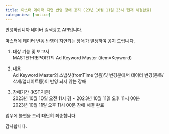 ```yaml
---
title: 마스터 데이터 지연 반영 장애 공지 (23년 10월 11일 23시 현재 해결완료)
categories: [notice]
---
```


안녕하십니까 네이버 검색광고 API입니다.<br>

마스터에 데이터 변동 반영이 지연되는 장애가 발생하여 공지 드립니다. <br>

1. 대상 기능 및 보고서<br>
   MASTER-REPORT의 Ad Keyword Master (item=Keyword)<br>

2. 내용<br>
   Ad Keyword Master의 스냅샷(fromTime 없음)및 변경분에서 데이터 변경(등록/삭제/업데이트등)이 반영 되지 않는 장애<br>

3. 장애기간 (KST기준)<br>
   2023년 10월 10일 오전 11시 경 ~ 2023년 10월 11일 오후 11시 00분<br>
   2023년 10월 11일 오후 11시 00분 장애 해결 완료<br>
  
업무에 불편을 드려 대단히 죄송합니다.<br>

감사합니다. <br>
